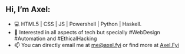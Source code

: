 ## Hi, I’m Axel:
- 💻 HTML5 | CSS | JS | Powershell | Python | Haskell.
- 🧠 Interested in all aspects of tech but specially #WebDesign #Automation and #EthicalHacking
- 📫 You can directly email me at <me@axel.fyi> or find more at [Axel.Fyi](https://axel.fyi)
